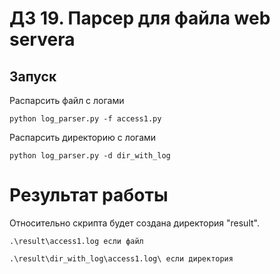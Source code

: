 # ДЗ 19. Парсер для файла web servera

## Запуск
Распарсить файл с логами
```
python log_parser.py -f access1.py
```
Распарсить директорию с логами
```
python log_parser.py -d dir_with_log
```

# Результат работы
Относительно скрипта будет создана директория "result".
```
.\result\access1.log если файл
```
```
.\result\dir_with_log\access1.log\ если директория
```